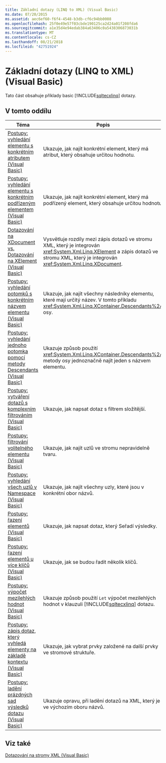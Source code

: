 ```yaml
---
title: Základní dotazy (LINQ to XML) (Visual Basic)
ms.date: 07/20/2015
ms.assetid: aec6ef60-f6f4-4548-b3db-cf6c94bb0008
ms.openlocfilehash: 25f0e49e57f03cbde190125ca2d24a01f208fda6
ms.sourcegitcommit: a1e35d4e94edab384a63406c0a5438306873031b
ms.translationtype: MT
ms.contentlocale: cs-CZ
ms.lasthandoff: 08/21/2018
ms.locfileid: "42751924"
---
```

# <a name="basic-queries-linq-to-xml-visual-basic"></a>Základní dotazy (LINQ to XML) (Visual Basic)
Tato část obsahuje příklady basic [!INCLUDE[sqltecxlinq](~/includes/sqltecxlinq-md.md)] dotazy.  
  
## <a name="in-this-section"></a>V tomto oddílu  
  
|Téma|Popis|  
|-----------|-----------------|  
|[Postupy: vyhledání elementu s konkrétním atributem (Visual Basic)](../../../../visual-basic/programming-guide/concepts/linq/how-to-find-an-element-with-a-specific-attribute.md)|Ukazuje, jak najít konkrétní element, který má atribut, který obsahuje určitou hodnotu.|  
|[Postupy: vyhledání elementu s konkrétním podřízeným elementem (Visual Basic)](../../../../visual-basic/programming-guide/concepts/linq/how-to-find-an-element-with-a-specific-child-element.md)|Ukazuje, jak najít konkrétní element, který má podřízený element, který obsahuje určitou hodnotu.|  
|[Dotazování na XDocument vs. Dotazování na XElement (Visual Basic)](../../../../visual-basic/programming-guide/concepts/linq/querying-an-xdocument-vs-querying-an-xelement.md)|Vysvětluje rozdíly mezi zápis dotazů ve stromu XML, který je integrován <xref:System.Xml.Linq.XElement> a zápis dotazů ve stromu XML, který je integrován <xref:System.Xml.Linq.XDocument>.|  
|[Postupy: vyhledání potomků s konkrétním názvem elementu (Visual Basic)](../../../../visual-basic/programming-guide/concepts/linq/how-to-find-descendants-with-a-specific-element-name.md)|Ukazuje, jak najít všechny následníky elementu, které mají určitý název. V tomto příkladu <xref:System.Xml.Linq.XContainer.Descendants%2A> osy.|  
|[Postupy: vyhledání jednoho potomka pomocí metody Descendants (Visual Basic)](../../../../visual-basic/programming-guide/concepts/linq/how-to-find-a-single-descendant-using-the-descendants-method.md)|Ukazuje způsob použití <xref:System.Xml.Linq.XContainer.Descendants%2A> metody osy jednoznačně najít jeden s názvem elementu.|  
|[Postupy: vytváření dotazů s komplexním filtrováním (Visual Basic)](../../../../visual-basic/programming-guide/concepts/linq/how-to-write-queries-with-complex-filtering.md)|Ukazuje, jak napsat dotaz s filtrem složitější.|  
|[Postupy: filtrování volitelného elementu (Visual Basic)](../../../../visual-basic/programming-guide/concepts/linq/how-to-filter-on-an-optional-element.md)|Ukazuje, jak najít uzlů ve stromu nepravidelně tvaru.|  
|[Postupy: vyhledání všech uzlů v Namespace (Visual Basic)](../../../../visual-basic/programming-guide/concepts/linq/how-to-find-all-nodes-in-a-namespace.md)|Ukazuje, jak najít všechny uzly, které jsou v konkrétní obor názvů.|  
|[Postupy: řazení elementů (Visual Basic)](../../../../visual-basic/programming-guide/concepts/linq/how-to-sort-elements.md)|Ukazuje, jak napsat dotaz, který Seřadí výsledky.|  
|[Postupy: řazení elementů u více klíčů (Visual Basic)](../../../../visual-basic/programming-guide/concepts/linq/how-to-sort-elements-on-multiple-keys.md)|Ukazuje, jak se budou řadit několik klíčů.|  
|[Postupy: výpočet mezilehlých hodnot (Visual Basic)](../../../../visual-basic/programming-guide/concepts/linq/how-to-calculate-intermediate-values.md)|Ukazuje způsob použití `Let` výpočet mezilehlých hodnot v klauzuli [!INCLUDE[sqltecxlinq](~/includes/sqltecxlinq-md.md)] dotazu.|  
|[Postupy: zápis dotaz, který vyhledá elementy na základě kontextu (Visual Basic)](../../../../visual-basic/programming-guide/concepts/linq/how-to-write-a-query-that-finds-elements-based-on-context.md)|Ukazuje, jak vybrat prvky založené na další prvky ve stromové struktuře.|  
|[Postupy: ladění prázdných sad výsledků dotazu (Visual Basic)](../../../../visual-basic/programming-guide/concepts/linq/how-to-debug-empty-query-results-sets.md)|Ukazuje opravu, při ladění dotazů na XML, který je ve výchozím oboru názvů.|  
  
## <a name="see-also"></a>Viz také  
 [Dotazování na stromy XML (Visual Basic)](../../../../visual-basic/programming-guide/concepts/linq/querying-xml-trees.md)
